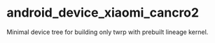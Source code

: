 # android_device_xiaomi_cancro2
Minimal device tree for building only twrp with prebuilt lineage kernel.
